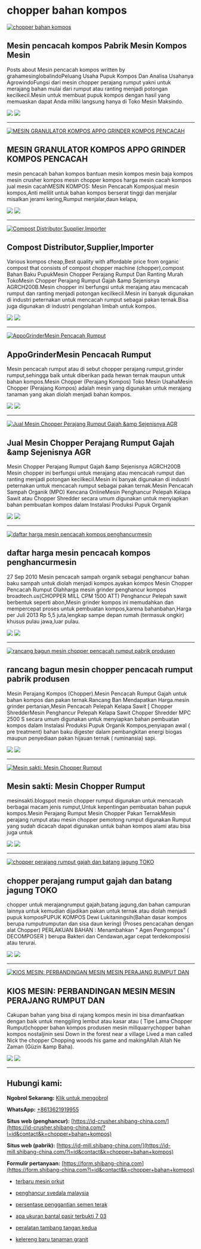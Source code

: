 # chopper bahan kompos

<a href="https://swt.shibang-china.com/?l=id&img&k=chopper+bahan+kompos" target="_blank">![chopper bahan kompos](http://static.shibang-china.com/all-800x300/1053.jpg)</a>

## Mesin pencacah kompos Pabrik Mesin Kompos Mesin
Posts about Mesin pencacah kompos written by grahamesinglobalindoPeluang Usaha Pupuk Kompos Dan Analisa Usahanya AgrowindoFungsi dari mesin chopper perajang rumput yakni untuk merajang bahan mulai dari rumput atau ranting menjadi potongan kecilkecil.Mesin untuk membuat pupuk kompos dengan hasil yang memuaskan dapat Anda miliki langsung hanya di Toko Mesin Maksindo.


<a href="https://whatsapp.shibangsoft.com/WhatsApp.php" target="_blank" title="WhatsApp">![](http://static.shibang-china.com/icon/whatsapp.png)</a> <a href="https://swt.shibang-china.com/?l=id&icon&k=chopper+bahan+kompos" target="_blank">![](http://static.shibang-china.com/icon/chat-id.png)</a>

---

<a href="https://swt.shibang-china.com/?l=id&img&k=chopper+bahan+kompos" target="_blank">![MESIN GRANULATOR KOMPOS APPO GRINDER KOMPOS PENCACAH](http://static.shibang-china.com/all-800x300/1136.jpg)</a>

## MESIN GRANULATOR KOMPOS APPO GRINDER KOMPOS PENCACAH
mesin pencacah bahan kompos bantuan mesin kompos mesin baja kompos mesin crusher kompos mesin chopper kompos harga mesin cacah kompos jual mesin cacahMESIN KOMPOS: Mesin Pencacah Komposjual mesin kompos,Anti melilit untuk bahan kompos berserat tinggi dan menjalar misalkan jerami kering,Rumput menjalar,daun kelapa,


<a href="https://whatsapp.shibangsoft.com/WhatsApp.php" target="_blank" title="WhatsApp">![](http://static.shibang-china.com/icon/whatsapp.png)</a> <a href="https://swt.shibang-china.com/?l=id&icon&k=chopper+bahan+kompos" target="_blank">![](http://static.shibang-china.com/icon/chat-id.png)</a>

---

<a href="https://swt.shibang-china.com/?l=id&img&k=chopper+bahan+kompos" target="_blank">![Compost Distributor,Supplier,Importer](http://static.shibang-china.com/all-800x300/937.jpg)</a>

## Compost Distributor,Supplier,Importer
Various kompos cheap,Best quality with affordable price from organic compost that consists of compost chopper machine (chopper),compost Bahan Baku PupukMesin Chopper Perajang Rumput Dan Ranting Murah TokoMesin Chopper Perajang Rumput Gajah &amp Sejenisnya AGRCH200B.Mesin chopper ini berfungsi untuk merajang atau mencacah rumput dan ranting menjadi potongan kecilkecil.Mesin ini banyak digunakan di industri peternakan untuk mencacah rumput sebagai pakan ternak.Bisa juga digunakan di industri pengolahan limbah untuk kompos.


<a href="https://whatsapp.shibangsoft.com/WhatsApp.php" target="_blank" title="WhatsApp">![](http://static.shibang-china.com/icon/whatsapp.png)</a> <a href="https://swt.shibang-china.com/?l=id&icon&k=chopper+bahan+kompos" target="_blank">![](http://static.shibang-china.com/icon/chat-id.png)</a>

---

<a href="https://swt.shibang-china.com/?l=id&img&k=chopper+bahan+kompos" target="_blank">![AppoGrinderMesin Pencacah Rumput](http://static.shibang-china.com/all-800x300/625.jpg)</a>

## AppoGrinderMesin Pencacah Rumput
Mesin pencacah rumput atau di sebut chopper perajang rumput,grinder rumput,sehingga baik untuk diberikan pada hewan ternak maupun untuk bahan kompos.Mesin Chopper (Perajang Kompos) Toko Mesin UsahaMesin Chopper (Perajang Kompos) adalah mesin yang digunakan untuk merajang tanaman yang akan diolah menjadi bahan kompos.


<a href="https://whatsapp.shibangsoft.com/WhatsApp.php" target="_blank" title="WhatsApp">![](http://static.shibang-china.com/icon/whatsapp.png)</a> <a href="https://swt.shibang-china.com/?l=id&icon&k=chopper+bahan+kompos" target="_blank">![](http://static.shibang-china.com/icon/chat-id.png)</a>

---

<a href="https://swt.shibang-china.com/?l=id&img&k=chopper+bahan+kompos" target="_blank">![Jual Mesin Chopper Perajang Rumput Gajah &amp Sejenisnya AGR](http://static.shibang-china.com/all-800x300/186.jpg)</a>

## Jual Mesin Chopper Perajang Rumput Gajah &amp Sejenisnya AGR
Mesin Chopper Perajang Rumput Gajah &amp Sejenisnya AGRCH200B Mesin chopper ini berfungsi untuk merajang atau mencacah rumput dan ranting menjadi potongan kecilkecil.Mesin ini banyak digunakan di industri peternakan untuk mencacah rumput sebagai pakan ternak.Mesin Pencacah Sampah Organik (MPO) Kencana OnlineMesin Penghancur Pelepah Kelapa Sawit atau Chopper Shredder secara umum digunakan untuk menyiapkan bahan pembuatan kompos dalam Instalasi Produksi Pupuk Organik


<a href="https://whatsapp.shibangsoft.com/WhatsApp.php" target="_blank" title="WhatsApp">![](http://static.shibang-china.com/icon/whatsapp.png)</a> <a href="https://swt.shibang-china.com/?l=id&icon&k=chopper+bahan+kompos" target="_blank">![](http://static.shibang-china.com/icon/chat-id.png)</a>

---

<a href="https://swt.shibang-china.com/?l=id&img&k=chopper+bahan+kompos" target="_blank">![daftar harga mesin pencacah kompos penghancurmesin](http://static.shibang-china.com/all-800x300/1273.jpg)</a>

## daftar harga mesin pencacah kompos penghancurmesin
27 Sep 2010 Mesin pencacah sampah organik sebagai penghancur bahan baku sampah untuk diolah menjadi kompos.ayakan kompos Mesin Chopper Pencacah Rumput Olahharga mesin grinder penghancur kompos broadtech.us(CHOPPER MILL CPM 1500 ATT) Penghancur Pelepah sawit berbentuk seperti abon,Mesin grinder kompos ini memudahkan dan mempercepat proses untuk pembuatan kompos,karena bahanbahan,Harga per Juli 2013 Rp 5,5 juta,lengkap sampe depan rumah (termasuk ongkir) khusus pulau jawa,luar pulau.


<a href="https://whatsapp.shibangsoft.com/WhatsApp.php" target="_blank" title="WhatsApp">![](http://static.shibang-china.com/icon/whatsapp.png)</a> <a href="https://swt.shibang-china.com/?l=id&icon&k=chopper+bahan+kompos" target="_blank">![](http://static.shibang-china.com/icon/chat-id.png)</a>

---

<a href="https://swt.shibang-china.com/?l=id&img&k=chopper+bahan+kompos" target="_blank">![rancang bagun mesin chopper pencacah rumput pabrik produsen](http://static.shibang-china.com/all-800x300/743.jpg)</a>

## rancang bagun mesin chopper pencacah rumput pabrik produsen
Mesin Perajang Kompos (Chopper).Mesin Pencacah Rumput Gajah untuk bahan kompos dan pakan ternak.Rancang Ban Mendapatkan Harga.mesin grinder pertanian,Mesin Pencacah Pelepah Kelapa Sawit [ Chopper ShredderMesin Penghancur Pelepah Kelapa Sawit Chopper Shredder MPC 2500 S secara umum digunakan untuk menyiapkan bahan pembuatan kompos dalam Instalasi Produksi Pupuk Organik Kompos,penyiapan awal ( pre treatment) bahan baku digester dalam pembangkitan energi biogas maupun penyediaan pakan hijauan ternak ( ruminansia) sapi.


<a href="https://whatsapp.shibangsoft.com/WhatsApp.php" target="_blank" title="WhatsApp">![](http://static.shibang-china.com/icon/whatsapp.png)</a> <a href="https://swt.shibang-china.com/?l=id&icon&k=chopper+bahan+kompos" target="_blank">![](http://static.shibang-china.com/icon/chat-id.png)</a>

---

<a href="https://swt.shibang-china.com/?l=id&img&k=chopper+bahan+kompos" target="_blank">![Mesin sakti: Mesin Chopper Rumput](http://static.shibang-china.com/all-800x300/953.jpg)</a>

## Mesin sakti: Mesin Chopper Rumput
mesinsakti.blogspot mesin chopper rumput digunakan untuk mencacah berbagai macam jenis rumput,Untuk kepentingan pembuatan bahan pupuk kompos.Mesin Perajang Rumput Mesin Chopper Pakan TernakMesin perajang rumput atau mesin chopper pemotong rumput digunakan Rumput yang sudah dicacah dapat digunakan untuk bahan kompos alami atau bisa juga untuk


<a href="https://whatsapp.shibangsoft.com/WhatsApp.php" target="_blank" title="WhatsApp">![](http://static.shibang-china.com/icon/whatsapp.png)</a> <a href="https://swt.shibang-china.com/?l=id&icon&k=chopper+bahan+kompos" target="_blank">![](http://static.shibang-china.com/icon/chat-id.png)</a>

---

<a href="https://swt.shibang-china.com/?l=id&img&k=chopper+bahan+kompos" target="_blank">![chopper perajang rumput gajah dan batang jagung TOKO](http://static.shibang-china.com/all-800x300/580.jpg)</a>

## chopper perajang rumput gajah dan batang jagung TOKO
chopper untuk merajangrumput gajah,batang jagung,dan bahan campuran lainnya untuk kemudian dijadikan pakan untuk ternak atau diolah menjadi pupuk komposPUPUK KOMPOS Dewi Lukitaningsih(Bahan dasar kompos berupa rumputrumputan dan sisa daun kering) (Proses pencacahan dengan alat Chopper) PERLAKUAN BAHAN : Menambahkan " Agen Pengompos" ( DECOMPOSER ) berupa Bakteri dan Cendawan,agar cepat terdekomposisi atau terurai.


<a href="https://whatsapp.shibangsoft.com/WhatsApp.php" target="_blank" title="WhatsApp">![](http://static.shibang-china.com/icon/whatsapp.png)</a> <a href="https://swt.shibang-china.com/?l=id&icon&k=chopper+bahan+kompos" target="_blank">![](http://static.shibang-china.com/icon/chat-id.png)</a>

---

<a href="https://swt.shibang-china.com/?l=id&img&k=chopper+bahan+kompos" target="_blank">![KIOS MESIN: PERBANDINGAN MESIN MESIN PERAJANG RUMPUT DAN](http://static.shibang-china.com/all-800x300/951.jpg)</a>

## KIOS MESIN: PERBANDINGAN MESIN MESIN PERAJANG RUMPUT DAN
Cakupan bahan yang bisa di rajang kompos mesin ini bisa dimanfaatkan dengan baik untuk menggiling lembut atau kasar atau ( Tipe Lama Chopper Rumput)chopper bahan kompos produsen mesin millquarrychopper bahan kompos nostaljinin sesi Down in the forest near a village Lived a man called Nick the chopper Chopping woods his game and makingAllah Allah Ne Zaman (Güzin &amp Baha).


<a href="https://whatsapp.shibangsoft.com/WhatsApp.php" target="_blank" title="WhatsApp">![](http://static.shibang-china.com/icon/whatsapp.png)</a> <a href="https://swt.shibang-china.com/?l=id&icon&k=chopper+bahan+kompos" target="_blank">![](http://static.shibang-china.com/icon/chat-id.png)</a>

---
## Hubungi kami:

**Ngobrol Sekarang:** [Klik untuk mengobrol](https://swt.shibang-china.com?l=id&contact&k=chopper+bahan+kompos)

**WhatsApp:**  [+8613621919955](https://whatsapp.shibangsoft.com/WhatsApp.php)

**Situs web (penghancur):** [https://id-crusher.shibang-china.com/](https://id-crusher.shibang-china.com/?l=id&contact&k=chopper+bahan+kompos)

**Situs web (pabrik):** [https://id-mill.shibang-china.com/](https://id-mill.shibang-china.com/?l=id&contact&k=chopper+bahan+kompos)

**Formulir pertanyaan:** [https://form.shibang-china.com](https://form.shibang-china.com?l=id&contact&k=chopper+bahan+kompos)

* [terbaru mesin orkut](../40/terbaru%20mesin%20orkut.md)

* [penghancur svedala malaysia](../34/penghancur%20svedala%20malaysia.md)

* [persentase penggantian semen terak](../39/persentase%20penggantian%20semen%20terak.md)

* [apa ukuran bantal pasir terbukti 7 03](../33/apa%20ukuran%20bantal%20pasir%20terbukti%207%2003.md)

* [peralatan tambang tangan kedua](../31/peralatan%20tambang%20tangan%20kedua.md)

* [kelereng baru tanaman granit](../36/kelereng%20baru%20tanaman%20granit.md)